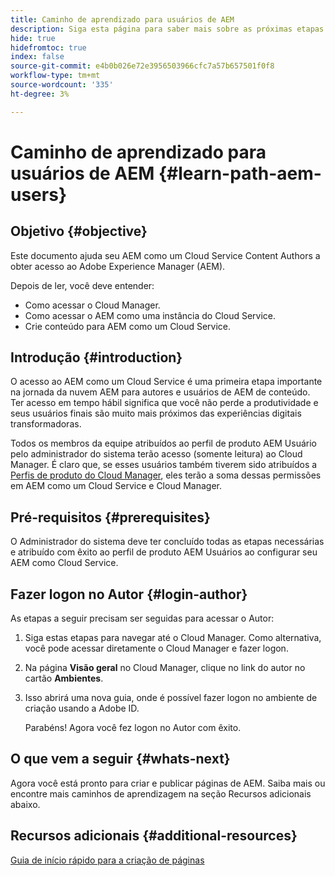 ```yaml
---
title: Caminho de aprendizado para usuários de AEM
description: Siga esta página para saber mais sobre as próximas etapas após obter acesso, se você for um usuário AEM
hide: true
hidefromtoc: true
index: false
source-git-commit: e4b0b026e72e3956503966cfc7a57b657501f0f8
workflow-type: tm+mt
source-wordcount: '335'
ht-degree: 3%

---
```


# Caminho de aprendizado para usuários de AEM {#learn-path-aem-users}

## Objetivo {#objective}

Este documento ajuda seu AEM como um Cloud Service Content Authors a obter acesso ao Adobe Experience Manager (AEM).

Depois de ler, você deve entender:

* Como acessar o Cloud Manager.
* Como acessar o AEM como uma instância do Cloud Service.
* Crie conteúdo para AEM como um Cloud Service.

## Introdução  {#introduction}

O acesso ao AEM como um Cloud Service é uma primeira etapa importante na jornada da nuvem AEM para autores e usuários de AEM de conteúdo. Ter acesso em tempo hábil significa que você não perde a produtividade e seus usuários finais são muito mais próximos das experiências digitais transformadoras.

Todos os membros da equipe atribuídos ao perfil de produto AEM Usuário pelo administrador do sistema terão acesso (somente leitura) ao Cloud Manager. É claro que, se esses usuários também tiverem sido atribuídos a [Perfis de produto do Cloud Manager](https://experienceleague.adobe.com/docs/experience-manager-cloud-service/onboarding/onboarding-concepts/aem-cs-team-product-profiles.html?lang=en#cloud-manager-product-profiles), eles terão a soma dessas permissões em AEM como um Cloud Service e Cloud Manager.

## Pré-requisitos  {#prerequisites}

O Administrador do sistema deve ter concluído todas as etapas necessárias e atribuído com êxito ao perfil de produto AEM Usuários ao configurar seu AEM como Cloud Service.

## Fazer logon no Autor {#login-author}

As etapas a seguir precisam ser seguidas para acessar o Autor:

1. Siga estas etapas para navegar até o Cloud Manager. Como alternativa, você pode acessar diretamente o Cloud Manager e fazer logon.

1. Na página **Visão geral** no Cloud Manager, clique no link do autor no cartão **Ambientes**.

1. Isso abrirá uma nova guia, onde é possível fazer logon no ambiente de criação usando a Adobe ID.

   Parabéns! Agora você fez logon no Autor com êxito.

## O que vem a seguir {#whats-next}

Agora você está pronto para criar e publicar páginas de AEM. Saiba mais ou encontre mais caminhos de aprendizagem na seção Recursos adicionais abaixo.

## Recursos adicionais {#additional-resources}

[Guia de início rápido para a criação de páginas](https://experienceleague.adobe.com/docs/experience-manager-cloud-service/sites/authoring/getting-started/quick-start.html?lang=en)